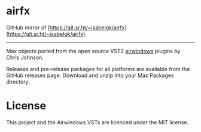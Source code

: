 # airfx

GitHub mirror of [https://git.sr.ht/~isabelgk/airfx](https://git.sr.ht/~isabelgk/airfx)

---

Max objects ported from the open source VST2 [airwindows](https://github.com/airwindows/airwindows/) plugins by Chris Johnson. 

Releases and pre-release packages for all platforms are available from the GitHub releases page. Download and unzip into your Max Packages directory.


# License

This project and the Airwindows VSTs are licenced under the MIT license.
